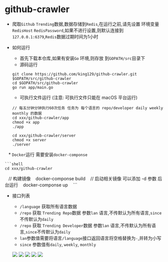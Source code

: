 # github-crawler 

* 爬取`Github` `Trending`数据,数据存储到`Redis`,在运行之前,请先设置 环境变量 `RedisHost` `RedisPassword`,如果不进行设置,则默认连接到 `127.0.0.1:6379`,`Redis`数据过期时间为1小时
- 如何运行
    * 首先下载本仓库,如果有安装`Go` 环境,则存放 到`GOPATH/src`目录下
    * 源码运行
    
    ```shell
    git clone https://github.com/king129/github-crawler.git $GOPATH/src/github-crawler
    cd $GOPATH/src/github-crawler
    go run app/main.go
    ```
    
    * 可执行文件运行 (注意: 可执行文件只能在 macOS 平台运行)
    
    ```shell
    // 每五分钟分钟执行60次任务 任务为 每个语言的 repo/developer daily weekly monthly 的数据
    cd xxx/github-crawler/app
    chmod +x app
    ./app
    
    cd xxx/github-crawler/server
    chmod +x server
    ./server
    ```
    
    * `Docker`运行 需要安装`docker-componse`

    ```shell
    cd xxx/github-crawler
    // 构建镜像
    docker-componse build
    // 启动相关镜像 可以添加 -d 参数 后台运行
    docker-componse up
    ```
    
* 接口列表
    * `/language` 获取所有语言数据
    * `/repo` 获取 `Trending Repo`数据 参数`lan` 语言,不传默认为所有语言,`since`不传默认为`daily`
    * `/repo` 获取 `Trending Developer`数据 参数`lan` 语言,不传默认为所有语言,`since`不传默认为`daily`
    * `lan`参数值需要将语言`/language`接口返回语言将空格替换为`-`,并转为小写
    * `since` 参数值有`daily`, `weekly`, `monthly`
    
    ![](https://github.com/king129/github-crawler/blob/master/images/1.png)
    ![](https://github.com/king129/github-crawler/blob/master/images/2.png)
    ![](https://github.com/king129/github-crawler/blob/master/images/3.png)
    ![](https://github.com/king129/github-crawler/blob/master/images/4.png)
    ![](https://github.com/king129/github-crawler/blob/master/images/5.png)

